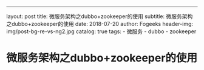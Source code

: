 ---
layout:  post
title:		微服务架构之dubbo+zookeeper的使用
subtitle:		微服务架构之dubbo+zookeeper的使用
date:     2018-07-20
author:   Fogeeks
header-img: img/post-bg-re-vs-ng2.jpg
catalog: true
tags:
    - 微服务
    - dubbo
    - zookeeper
 
#	微服务架构之dubbo+zookeeper的使用
 